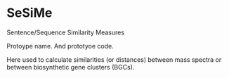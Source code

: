 # SeSiMe
Sentence/Sequence Similarity Measures 

Protoype name. And prototyoe code.

Here used to calculate similarities (or distances) between mass spectra or between biosynthetic gene clusters (BGCs).
